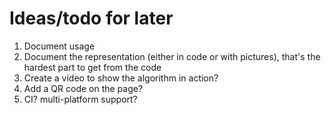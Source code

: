 
# Ideas/todo for later
1. Document usage
1. Document the representation (either in code or with pictures), that's the hardest part to get from the code
1. Create a video to show the algorithm in action?
1. Add a QR code on the page?
1. CI? multi-platform support?
